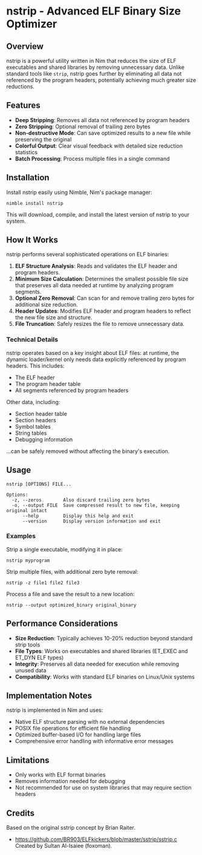 # nstrip - Advanced ELF Binary Size Optimizer

## Overview

nstrip is a powerful utility written in Nim that reduces the size of ELF executables and shared libraries by removing unnecessary data. Unlike standard tools like `strip`, nstrip goes further by eliminating all data not referenced by the program headers, potentially achieving much greater size reductions.

## Features

- **Deep Stripping**: Removes all data not referenced by program headers
- **Zero Stripping**: Optional removal of trailing zero bytes
- **Non-destructive Mode**: Can save optimized results to a new file while preserving the original
- **Colorful Output**: Clear visual feedback with detailed size reduction statistics
- **Batch Processing**: Process multiple files in a single command

## Installation

Install nstrip easily using Nimble, Nim's package manager:

```
nimble install nstrip
```

This will download, compile, and install the latest version of nstrip to your system.

## How It Works

nstrip performs several sophisticated operations on ELF binaries:

1. **ELF Structure Analysis**: Reads and validates the ELF header and program headers.
2. **Minimum Size Calculation**: Determines the smallest possible file size that preserves all data needed at runtime by analyzing program segments.
3. **Optional Zero Removal**: Can scan for and remove trailing zero bytes for additional size reduction.
4. **Header Updates**: Modifies ELF header and program headers to reflect the new file size and structure.
5. **File Truncation**: Safely resizes the file to remove unnecessary data.

### Technical Details

nstrip operates based on a key insight about ELF files: at runtime, the dynamic loader/kernel only needs data explicitly referenced by program headers. This includes:

- The ELF header
- The program header table
- All segments referenced by program headers

Other data, including:
- Section header table
- Section headers
- Symbol tables
- String tables
- Debugging information

...can be safely removed without affecting the binary's execution.

## Usage

```
nstrip [OPTIONS] FILE...

Options:
  -z, --zeros        Also discard trailing zero bytes
  -o, --output FILE  Save compressed result to new file, keeping original intact
      --help         Display this help and exit
      --version      Display version information and exit
```

### Examples

Strip a single executable, modifying it in place:
```
nstrip myprogram
```

Strip multiple files, with additional zero byte removal:
```
nstrip -z file1 file2 file3
```

Process a file and save the result to a new location:
```
nstrip --output optimized_binary original_binary
```

## Performance Considerations

- **Size Reduction**: Typically achieves 10-20% reduction beyond standard strip tools
- **File Types**: Works on executables and shared libraries (ET_EXEC and ET_DYN ELF types)
- **Integrity**: Preserves all data needed for execution while removing unused data
- **Compatibility**: Works with standard ELF binaries on Linux/Unix systems

## Implementation Notes

nstrip is implemented in Nim and uses:
- Native ELF structure parsing with no external dependencies
- POSIX file operations for efficient file handling
- Optimized buffer-based I/O for handling large files
- Comprehensive error handling with informative error messages

## Limitations

- Only works with ELF format binaries
- Removes information needed for debugging
- Not recommended for use on system libraries that may require section headers

## Credits

Based on the original sstrip concept by Brian Raiter.
 - https://github.com/BR903/ELFkickers/blob/master/sstrip/sstrip.c
Created by Sultan Al-Isaiee (foxoman).

